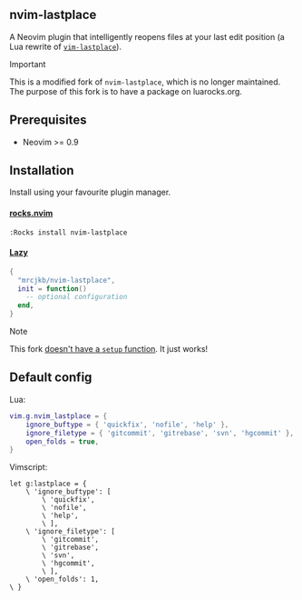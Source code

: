 ## nvim-lastplace

A Neovim plugin that intelligently reopens files at your last edit position
(a Lua rewrite of [`vim-lastplace`](https://github.com/farmergreg/vim-lastplace)).

> [!IMPORTANT]
>
> This is a modified fork of `nvim-lastplace`, which is no longer maintained.
> The purpose of this fork is to have a package on luarocks.org.

## Prerequisites

- Neovim >= 0.9

## Installation

Install using your favourite plugin manager.

#### [rocks.nvim](https://github.com/nvim-neorocks/rocks.nvim)

```vim
:Rocks install nvim-lastplace
```

#### [Lazy](https://github.com/folke/lazy.nvim)

```lua
{
  "mrcjkb/nvim-lastplace",
  init = function()
    -- optional configuration
  end,
}
```

> [!NOTE]
>
> This fork [doesn't have a `setup` function](https://mrcjkb.dev/posts/2023-08-22-setup.html).
> It just works!

## Default config

Lua:

```lua
vim.g.nvim_lastplace = {
    ignore_buftype = { 'quickfix', 'nofile', 'help' },
    ignore_filetype = { 'gitcommit', 'gitrebase', 'svn', 'hgcommit' },
    open_folds = true,
}
```

Vimscript:

```vim
let g:lastplace = {
    \ 'ignore_buftype': [ 
        \ 'quickfix',
        \ 'nofile',
        \ 'help',
        \ ],
    \ 'ignore_filetype': [
        \ 'gitcommit',
        \ 'gitrebase',
        \ 'svn',
        \ 'hgcommit',
        \ ],
    \ 'open_folds': 1,
\ }
```
